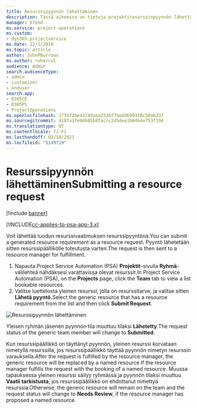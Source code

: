 ```yaml
---
title: Resurssipyynnön lähettäminen
description: Tässä aiheessa on tietoja projektiresurssinpyynnön lähettämisestä.
manager: kfend
ms.service: project-operations
ms.custom:
- dyn365-projectservice
ms.date: 12/1/2018
ms.topic: article
author: JohnPBurrows
ms.author: ruhercul
audience: Admin
search.audienceType:
- admin
- customizer
- enduser
search.app:
- D365CE
- D365PS
- ProjectOperations
ms.openlocfilehash: 173572be43149aea253bf7beddb993f8c50ab337
ms.sourcegitcommit: 418fa1fe9d605b8faccc2d5dee1b04b4e753f194
ms.translationtype: HT
ms.contentlocale: fi-FI
ms.lasthandoff: 02/10/2021
ms.locfileid: "5149719"
---
```

# <a name="submitting-a-resource-request"></a><span data-ttu-id="c03c9-103">Resurssipyynnön lähettäminen</span><span class="sxs-lookup"><span data-stu-id="c03c9-103">Submitting a resource request</span></span>

[!include [banner](../includes/psa-now-project-operations.md)]

[!INCLUDE[cc-applies-to-psa-app-3.x](../includes/cc-applies-to-psa-app-3x.md)]

<span data-ttu-id="c03c9-104">Voit lähettää luodun resurssivaatimuksen resurssipyyntönä.</span><span class="sxs-lookup"><span data-stu-id="c03c9-104">You can submit a generated resource requirement as a resource request.</span></span> <span data-ttu-id="c03c9-105">Pyyntö lähetetään sitten resurssipäällikölle toteutusta varten.</span><span class="sxs-lookup"><span data-stu-id="c03c9-105">The request is then sent to a resource manager for fulfillment.</span></span>

1. <span data-ttu-id="c03c9-106">Napauta Project Service Automation (PSA) **Projektit**-sivulla **Ryhmä**-välilehteä nähdäksesi varattavissa olevat resurssit.</span><span class="sxs-lookup"><span data-stu-id="c03c9-106">In Project Service Automation (PSA), on the **Projects** page, click the **Team** tab to view a list bookable resources.</span></span> 
2. <span data-ttu-id="c03c9-107">Valitse luettelosta yleinen resurssi, jolla on resurssitarve, ja valitse sitten **Lähetä pyyntö.**</span><span class="sxs-lookup"><span data-stu-id="c03c9-107">Select the generic resource that has a resource requirement from the list and then click **Submit Request**.</span></span>

![Resurssipyynnön lähettäminen](media/RM-how-to-18.png)

<span data-ttu-id="c03c9-109">Yleisen ryhmän jäsenen pyynnön tila muuttuu tilaksi **Lähetetty**.</span><span class="sxs-lookup"><span data-stu-id="c03c9-109">The request status of the generic team member will change to **Submitted**.</span></span>

<span data-ttu-id="c03c9-110">Kun resurssipäällikkö on täyttänyt pyynnön, yleinen resurssi korvataan nimetyllä resurssilla, jos resurssipäällikkö täyttää pyynnön nimetyn resurssin varauksella.</span><span class="sxs-lookup"><span data-stu-id="c03c9-110">After the request is fulfilled by the resource manager, the generic resource will be replaced by a named resource if the resource manager fulfills the request with the booking of a named resource.</span></span> <span data-ttu-id="c03c9-111">Muussa tapauksessa yleinen resurssi säilyy ryhmässä ja pyynnön tilaksi muuttuu **Vaatii tarkistusta**, jos resurssipäällikkö on ehdottanut nimettyä resurssia.</span><span class="sxs-lookup"><span data-stu-id="c03c9-111">Otherwise, the generic resource will remain on the team and the request status will change to **Needs Review**, if the resource manager has proposed a named resource.</span></span>
